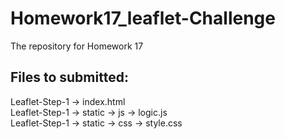 # Homework17_leaflet-Challenge
The repository for Homework 17

Files to submitted:
-----------------------------
Leaflet-Step-1 -> index.html <br>
Leaflet-Step-1 -> static -> js -> logic.js <br>
Leaflet-Step-1 -> static -> css -> style.css <br>

